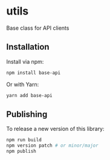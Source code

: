# utils

Base class for API clients

## Installation

Install via npm:

```bash
npm install base-api
```

Or with Yarn:

```bash
yarn add base-api
```


## Publishing

To release a new version of this library:

```bash
npm run build
npm version patch # or minor/major
npm publish
```
